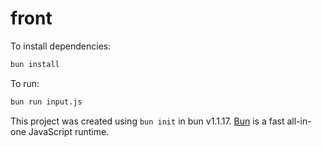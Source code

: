 # front

To install dependencies:

```bash
bun install
```

To run:

```bash
bun run input.js
```

This project was created using `bun init` in bun v1.1.17. [Bun](https://bun.sh) is a fast all-in-one JavaScript runtime.
